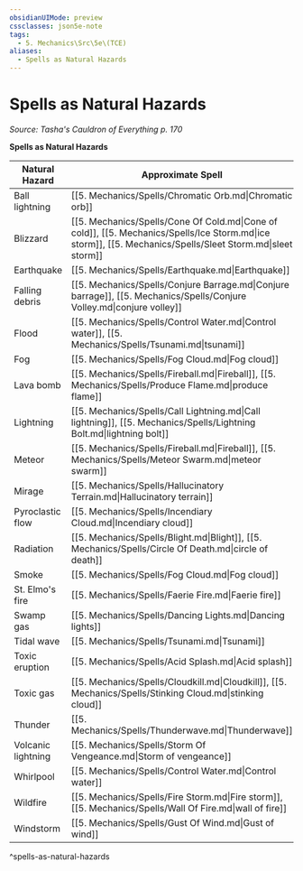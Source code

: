 ```yaml
---
obsidianUIMode: preview
cssclasses: json5e-note
tags:
  - 5. Mechanics\Src\5e\(TCE)
aliases:
  - Spells as Natural Hazards
---
```

# Spells as Natural Hazards
*Source: Tasha's Cauldron of Everything p. 170* 

**Spells as Natural Hazards**

| Natural Hazard | Approximate Spell |
|----------------|-------------------|
| Ball lightning | [[5. Mechanics/Spells/Chromatic Orb.md\|Chromatic orb]] |
| Blizzard | [[5. Mechanics/Spells/Cone Of Cold.md\|Cone of cold]], [[5. Mechanics/Spells/Ice Storm.md\|ice storm]], [[5. Mechanics/Spells/Sleet Storm.md\|sleet storm]] |
| Earthquake | [[5. Mechanics/Spells/Earthquake.md\|Earthquake]] |
| Falling debris | [[5. Mechanics/Spells/Conjure Barrage.md\|Conjure barrage]], [[5. Mechanics/Spells/Conjure Volley.md\|conjure volley]] |
| Flood | [[5. Mechanics/Spells/Control Water.md\|Control water]], [[5. Mechanics/Spells/Tsunami.md\|tsunami]] |
| Fog | [[5. Mechanics/Spells/Fog Cloud.md\|Fog cloud]] |
| Lava bomb | [[5. Mechanics/Spells/Fireball.md\|Fireball]], [[5. Mechanics/Spells/Produce Flame.md\|produce flame]] |
| Lightning | [[5. Mechanics/Spells/Call Lightning.md\|Call lightning]], [[5. Mechanics/Spells/Lightning Bolt.md\|lightning bolt]] |
| Meteor | [[5. Mechanics/Spells/Fireball.md\|Fireball]], [[5. Mechanics/Spells/Meteor Swarm.md\|meteor swarm]] |
| Mirage | [[5. Mechanics/Spells/Hallucinatory Terrain.md\|Hallucinatory terrain]] |
| Pyroclastic flow | [[5. Mechanics/Spells/Incendiary Cloud.md\|Incendiary cloud]] |
| Radiation | [[5. Mechanics/Spells/Blight.md\|Blight]], [[5. Mechanics/Spells/Circle Of Death.md\|circle of death]] |
| Smoke | [[5. Mechanics/Spells/Fog Cloud.md\|Fog cloud]] |
| St. Elmo's fire | [[5. Mechanics/Spells/Faerie Fire.md\|Faerie fire]] |
| Swamp gas | [[5. Mechanics/Spells/Dancing Lights.md\|Dancing lights]] |
| Tidal wave | [[5. Mechanics/Spells/Tsunami.md\|Tsunami]] |
| Toxic eruption | [[5. Mechanics/Spells/Acid Splash.md\|Acid splash]] |
| Toxic gas | [[5. Mechanics/Spells/Cloudkill.md\|Cloudkill]], [[5. Mechanics/Spells/Stinking Cloud.md\|stinking cloud]] |
| Thunder | [[5. Mechanics/Spells/Thunderwave.md\|Thunderwave]] |
| Volcanic lightning | [[5. Mechanics/Spells/Storm Of Vengeance.md\|Storm of vengeance]] |
| Whirlpool | [[5. Mechanics/Spells/Control Water.md\|Control water]] |
| Wildfire | [[5. Mechanics/Spells/Fire Storm.md\|Fire storm]], [[5. Mechanics/Spells/Wall Of Fire.md\|wall of fire]] |
| Windstorm | [[5. Mechanics/Spells/Gust Of Wind.md\|Gust of wind]] |
^spells-as-natural-hazards

